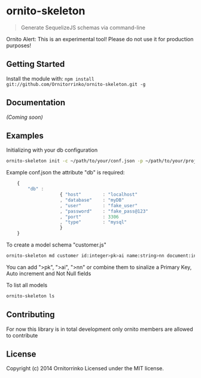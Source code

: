 # ornito-skeleton

> Generate SequelizeJS schemas via command-line

Ornito Alert: This is an experimental tool! Please do not use it for production purposes!

## Getting Started

Install the module with: `npm install git://github.com/Ornitorrinko/ornito-skeleton.git -g`

## Documentation

_(Coming soon)_

## Examples

Initializing with your db configuration

```bash
ornito-skeleton init -c ~/path/to/your/conf.json -p ~/path/to/your/project
```

Example conf.json the attribute "db" is required:

```js
	{ 
		"db" : 
					{ "host" 		: "localhost"
					, "database" 	: "myDB"
					, "user" 		: "fake_user"
					, "password" 	: "fake_pass@123"
					, "port" 		: 3306
					, "type" 		: "mysql"
			    	}
	}
```
 
To create a model schema "customer.js"

```bash
ornito-skeleton md customer id:integer>pk>ai name:string>nn document:integer>nn age:integer address:string -p ~/path/to/your/project
```
You can add ">pk", ">ai", ">nn" or combine them to sinalize a Primary Key, Auto increment and Not Null fields

To list all models

```bash
ornito-skeleton ls
```

## Contributing
For now this library is in total development only ornito members are allowed to contribute

## License

Copyright (c) 2014 Ornitorrinko
Licensed under the MIT license.